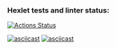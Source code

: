 ### Hexlet tests and linter status:
[![Actions Status](https://github.com/HAMMER17/frontend-project-lvl2/workflows/hexlet-check/badge.svg)](https://github.com/HAMMER17/frontend-project-lvl2/actions)


[![asciicast](https://asciinema.org/a/452872.svg)](https://asciinema.org/a/452872)
[![asciicast](https://asciinema.org/a/453032.svg)](https://asciinema.org/a/453032)